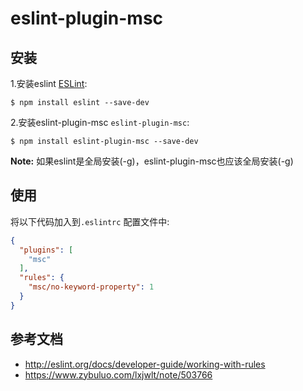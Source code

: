 # eslint-plugin-msc

## 安装

1.安装eslint [ESLint](http://eslint.org):

```
$ npm install eslint --save-dev
```

2.安装eslint-plugin-msc  `eslint-plugin-msc`:

```
$ npm install eslint-plugin-msc --save-dev
```

**Note:** 如果eslint是全局安装(-g)，eslint-plugin-msc也应该全局安装(-g)

## 使用

将以下代码加入到`.eslintrc` 配置文件中:

```json
{
  "plugins": [
    "msc"
  ],
  "rules": {
    "msc/no-keyword-property": 1
  }
}
```


## 参考文档
+ http://eslint.org/docs/developer-guide/working-with-rules
+ https://www.zybuluo.com/lxjwlt/note/503766

